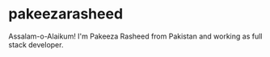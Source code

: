 # pakeezarasheed
Assalam-o-Alaikum! I'm Pakeeza Rasheed from Pakistan and working as full stack developer.
